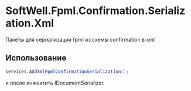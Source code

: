 # SoftWell.Fpml.Confirmation.Serialization.Xml

Пакеты для сериализации fpml из схемы confirmation в xml


## Использование

```c#
services.AddXmlFpmlConfirmationSerialization();
```

и после инжектить IDocumentSerializer.